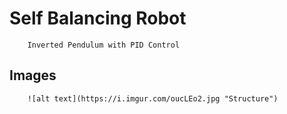 # Self Balancing Robot
		Inverted Pendulum with PID Control
## Images
		![alt text](https://i.imgur.com/oucLEo2.jpg "Structure")
